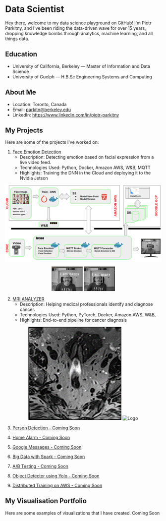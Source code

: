 # Data Scientist 

Hey there, welcome to my data science playground on GitHub! I'm Piotr Parkitny, and I've been riding the data-driven wave for over 15 years, dropping knowledge bombs through analytics, machine learning, and all things data. 

## Education
- University of California, Berkeley — Master of Information and Data Science
- University of Guelph — H.B.Sc Engineering Systems and Computing

## About Me

- Location: Toronto, Canada
- Email: parkitn@berkeley.edu
- LinkedIn: https://www.linkedin.com/in/piotr-parkitny

## My Projects

Here are some of the projects I've worked on:

1. [Face Emotion Detection](proj1/README.md)
   - Description: Detecting emotion based on facial expression from a live video feed.
   - Technologies Used: Python, Docker, Amazon AWS, W&B, MQTT
   - Highlights: Training the DNN in the Cloud and deploying it to the Nvidia Jetson
  
<p align="center">
    <img src="proj1/pics/design.PNG" alt="Logo" width="800">
</p>

<p align="center">
  <img src="proj1/pics/face_happy.PNG"  width="100">
  <img src="proj1/pics/face_angry.PNG"  width="100">
</p>

2. [MRI ANALYZER](proj2/README.md)
   - Description: Helping medical professionals identify and diagnose cancer.
   - Technologies Used: Python, PyTorch, Docker, Amazon AWS, W&B, 
   - Highlights: End-to-end pipeline for cancer diagnosis

<p align="center">
    <img src="proj2/pics/MRI-ORIG.gif" alt="Logo" width="300">
  <img src="proj2/pics/US-ORIG.gif" alt="Logo" width="300">
</p>

3. [Person Detection - Coming Soon](proj2/README.md)

4. [Home Alarm - Coming Soon](proj2/README.md)

5. [Google Messages - Coming Soon](proj2/README.md)

6. [Big Data with Spark - Coming Soon](proj2/README.md)

7. [A/B Testing - Coming Soon](proj2/README.md)

8. [Object Detector using Yolo - Coming Soon](proj2/README.md)

9. [Distributed Training on AWS - Coming Soon](proj2/README.md)

## My Visualisation Portfolio

Here are some examples of visualizations that I have created.
Coming Soon
